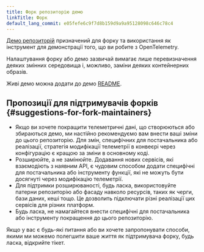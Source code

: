 ```yaml
---
title: Форк репозиторію демо
linkTitle: Форк
default_lang_commit: e05fefe6c9f7d8b159d9a9a95128098c646c78c4
---
```


[Демо репозиторій][demo repository] призначений для форку та використання як інструмент для демонстрації того, що ви робите з OpenTelemetry.

Налаштування форку або демо зазвичай вимагає лише перевизначення деяких змінних середовища
і, можливо, заміни деяких контейнерних образів.

Живі демо можна додати до демо [README](https://github.com/open-telemetry/opentelemetry-demo/blob/main/README.md?plain=1).

## Пропозиції для підтримувачів форків {#suggestions-for-fork-maintainers}

- Якщо ви хочете покращити телеметричні дані, що створюються або збираються демо, ми настійно рекомендуємо вам внести ваші зміни до цього репозиторію. Для змін, специфічних для постачальника або реалізації, стратегія модифікації телеметрії в конвеєрі через конфігурацію є кращою за зміни в основному коді.
- Розширюйте, а не замінюйте. Додавання нових сервісів, які взаємодіють з наявним API, є чудовим способом додати специфічні для постачальника або інструменту функції, які не можуть бути досягнуті через модифікацію телеметрії.
- Для підтримки розширюваності, будь ласка, використовуйте патерни репозиторію або фасаду навколо ресурсів, таких як черги, бази даних, кеші тощо. Це дозволить підключати різні реалізації цих сервісів для різних платформ.
- Будь ласка, не намагайтеся внести специфічні для постачальника або інструменту покращення до цього репозиторію.

Якщо у вас є будь-які питання або ви хочете запропонувати способи, якими ми можемо полегшити
ваше життя як підтримувача форку, будь ласка, відкрийте тікет.

[demo repository]: <{{% param repo %}}>
